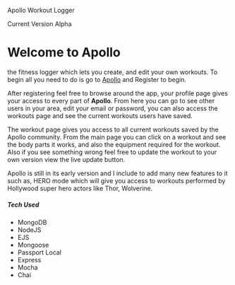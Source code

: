 Apollo Workout Logger

Current Version Alpha 

<h1>Welcome to Apollo</h1>
 the fitness logger which lets you create, and edit your own workouts. To begin all you need to do is go to 
<a href="https://ancient-hollows-78463.herokuapp.com/">Apollo</a>
 and Register to begin. 

After registering feel free to browse around the app, your profile page gives your access to every part of <strong>Apollo</strong>. From here you can go to see other users in your area, edit your email or password, you can also access the workouts page and see the current workouts users have saved. 

 The workout page gives you access to all current workouts saved by the 
Apollo community. From the main page you can click on a workout and see the body parts it works, and also the equipment required for the workout. Also if you see something wrong feel free to update the workout to your own version view the live update button. 

Apollo is still in its early version and I include to add many new features to it such as, HERO mode which will give you access to workouts performed by Hollywood super hero actors like Thor, Wolverine. 


<h5>Tech Used</h5>
<ul>
	<li>MongoDB</li>
	<li>NodeJS</li>
	<li>EJS</li>
	<li>Mongoose</li>
	<li>Passport Local</li>
	<li>Express</li>
	<li>Mocha</li>
	<li>Chai</li>
</ul>

